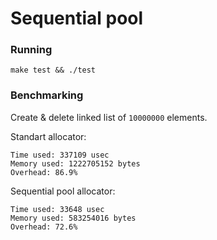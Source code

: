 # Sequential pool
### Running
```
make test && ./test
```
### Benchmarking
Create & delete linked list of `10000000` elements.

Standart allocator:

```
Time used: 337109 usec
Memory used: 1222705152 bytes
Overhead: 86.9%
```

Sequential pool allocator:

```
Time used: 33648 usec
Memory used: 583254016 bytes
Overhead: 72.6%
```
